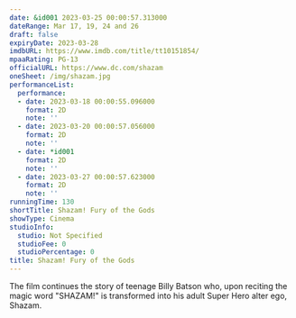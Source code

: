 ```yaml
---
date: &id001 2023-03-25 00:00:57.313000
dateRange: Mar 17, 19, 24 and 26
draft: false
expiryDate: 2023-03-28
imdbURL: https://www.imdb.com/title/tt10151854/
mpaaRating: PG-13
officialURL: https://www.dc.com/shazam
oneSheet: /img/shazam.jpg
performanceList:
  performance:
  - date: 2023-03-18 00:00:55.096000
    format: 2D
    note: ''
  - date: 2023-03-20 00:00:57.056000
    format: 2D
    note: ''
  - date: *id001
    format: 2D
    note: ''
  - date: 2023-03-27 00:00:57.623000
    format: 2D
    note: ''
runningTime: 130
shortTitle: Shazam! Fury of the Gods
showType: Cinema
studioInfo:
  studio: Not Specified
  studioFee: 0
  studioPercentage: 0
title: Shazam! Fury of the Gods
---
```


The film continues the story of teenage Billy Batson who, upon reciting the magic word "SHAZAM!" is transformed into his adult Super Hero alter ego, Shazam.